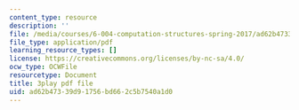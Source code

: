 ```yaml
---
content_type: resource
description: ''
file: /media/courses/6-004-computation-structures-spring-2017/ad62b47339d91756bd662c5b7540a1d0_9M0dd86FUoA.pdf
file_type: application/pdf
learning_resource_types: []
license: https://creativecommons.org/licenses/by-nc-sa/4.0/
ocw_type: OCWFile
resourcetype: Document
title: 3play pdf file
uid: ad62b473-39d9-1756-bd66-2c5b7540a1d0
---
```

